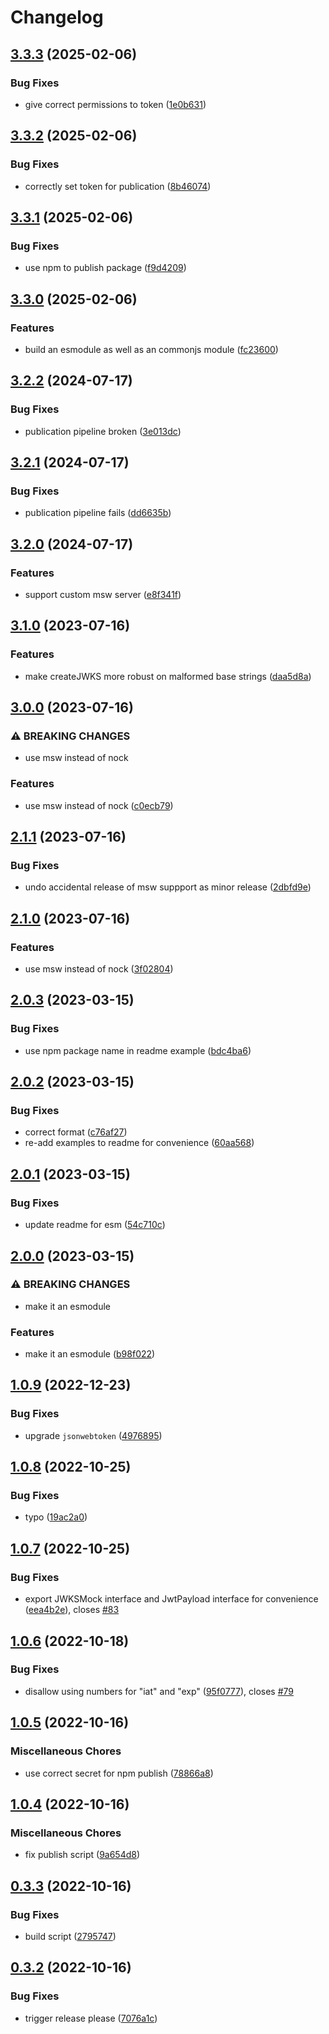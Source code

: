 # Changelog

## [3.3.3](https://github.com/levino/mock-jwks/compare/v3.3.2...v3.3.3) (2025-02-06)


### Bug Fixes

* give correct permissions to token ([1e0b631](https://github.com/levino/mock-jwks/commit/1e0b631c255a9c5a4b3bb9a722c3bed08bda9e81))

## [3.3.2](https://github.com/levino/mock-jwks/compare/v3.3.1...v3.3.2) (2025-02-06)


### Bug Fixes

* correctly set token for publication ([8b46074](https://github.com/levino/mock-jwks/commit/8b460745af73f0ab01d2e7d9c68f7e4d91c5bc6f))

## [3.3.1](https://github.com/levino/mock-jwks/compare/v3.3.0...v3.3.1) (2025-02-06)


### Bug Fixes

* use npm to publish package ([f9d4209](https://github.com/levino/mock-jwks/commit/f9d42090ade701d03adffd3895954892f475541e))

## [3.3.0](https://github.com/levino/mock-jwks/compare/v3.2.2...v3.3.0) (2025-02-06)


### Features

* build an esmodule as well as an commonjs module ([fc23600](https://github.com/levino/mock-jwks/commit/fc236004942f73635816db5cdb550497bccb6bb1))

## [3.2.2](https://github.com/levino/mock-jwks/compare/v3.2.1...v3.2.2) (2024-07-17)


### Bug Fixes

* publication pipeline broken ([3e013dc](https://github.com/levino/mock-jwks/commit/3e013dcac62bf209c07202681f6a76a32c9a3bcc))

## [3.2.1](https://github.com/levino/mock-jwks/compare/v3.2.0...v3.2.1) (2024-07-17)


### Bug Fixes

* publication pipeline fails ([dd6635b](https://github.com/levino/mock-jwks/commit/dd6635b0debebdeea10eea9ecbaf58dafbe4f729))

## [3.2.0](https://github.com/levino/mock-jwks/compare/v3.1.0...v3.2.0) (2024-07-17)


### Features

* support custom msw server ([e8f341f](https://github.com/levino/mock-jwks/commit/e8f341fe100d6fadf3b74a0145f3c090a7510476))

## [3.1.0](https://github.com/levino/mock-jwks/compare/v3.0.0...v3.1.0) (2023-07-16)


### Features

* make createJWKS more robust on malformed base strings ([daa5d8a](https://github.com/levino/mock-jwks/commit/daa5d8a0c295fae62253da64803a298bf2c62b3d))

## [3.0.0](https://github.com/levino/mock-jwks/compare/v2.1.1...v3.0.0) (2023-07-16)


### ⚠ BREAKING CHANGES

* use msw instead of nock

### Features

* use msw instead of nock ([c0ecb79](https://github.com/levino/mock-jwks/commit/c0ecb799e3c477675541a5aaff7cd59be041bb92))

## [2.1.1](https://github.com/levino/mock-jwks/compare/v2.1.0...v2.1.1) (2023-07-16)


### Bug Fixes

* undo accidental release of msw suppport as minor release ([2dbfd9e](https://github.com/levino/mock-jwks/commit/2dbfd9e61bda4a77affbfadfa85edf31152da653))

## [2.1.0](https://github.com/levino/mock-jwks/compare/v2.0.3...v2.1.0) (2023-07-16)


### Features

* use msw instead of nock ([3f02804](https://github.com/levino/mock-jwks/commit/3f0280449b3d3630fe885a406ecc494c2adc8f02))

## [2.0.3](https://github.com/levino/mock-jwks/compare/v2.0.2...v2.0.3) (2023-03-15)


### Bug Fixes

* use npm package name in readme example ([bdc4ba6](https://github.com/levino/mock-jwks/commit/bdc4ba68ede8071d9a3cc8f6cff9a158ec247077))

## [2.0.2](https://github.com/levino/mock-jwks/compare/v2.0.1...v2.0.2) (2023-03-15)


### Bug Fixes

* correct format ([c76af27](https://github.com/levino/mock-jwks/commit/c76af274151f0bd3c305e96229f4deca50267e1b))
* re-add examples to readme for convenience ([60aa568](https://github.com/levino/mock-jwks/commit/60aa568ee40525ccf7ad79301b0b32067e25b131))

## [2.0.1](https://github.com/levino/mock-jwks/compare/v2.0.0...v2.0.1) (2023-03-15)


### Bug Fixes

* update readme for esm ([54c710c](https://github.com/levino/mock-jwks/commit/54c710c28e491ffae2a35cc74d9371273529d9b0))

## [2.0.0](https://github.com/levino/mock-jwks/compare/v1.0.9...v2.0.0) (2023-03-15)


### ⚠ BREAKING CHANGES

* make it an esmodule

### Features

* make it an esmodule ([b98f022](https://github.com/levino/mock-jwks/commit/b98f0227bb3e781171bd05d79044a9472df81499))

## [1.0.9](https://github.com/levino/mock-jwks/compare/v1.0.8...v1.0.9) (2022-12-23)


### Bug Fixes

* upgrade `jsonwebtoken` ([4976895](https://github.com/levino/mock-jwks/commit/4976895a17407a4418854e08d67f060eea2d6696))

## [1.0.8](https://github.com/levino/mock-jwks/compare/v1.0.7...v1.0.8) (2022-10-25)


### Bug Fixes

* typo ([19ac2a0](https://github.com/levino/mock-jwks/commit/19ac2a0360666163254789416c38ed71964813b9))

## [1.0.7](https://github.com/levino/mock-jwks/compare/v1.0.6...v1.0.7) (2022-10-25)


### Bug Fixes

* export JWKSMock interface and JwtPayload interface for convenience ([eea4b2e](https://github.com/levino/mock-jwks/commit/eea4b2e460c8167a35b78dceaed5c68e26fff54c)), closes [#83](https://github.com/levino/mock-jwks/issues/83)

## [1.0.6](https://github.com/levino/mock-jwks/compare/v1.0.5...v1.0.6) (2022-10-18)


### Bug Fixes

* disallow using numbers for "iat" and "exp" ([95f0777](https://github.com/levino/mock-jwks/commit/95f0777d4c06a31b7221c28a91abc65470ac55bf)), closes [#79](https://github.com/levino/mock-jwks/issues/79)

## [1.0.5](https://github.com/levino/mock-jwks/compare/v1.0.4...v1.0.5) (2022-10-16)


### Miscellaneous Chores

* use correct secret for npm publish ([78866a8](https://github.com/levino/mock-jwks/commit/78866a81ce98c986923ef35128f508b924450ebe))

## [1.0.4](https://github.com/levino/mock-jwks/compare/v0.3.3...v1.0.4) (2022-10-16)


### Miscellaneous Chores

* fix publish script ([9a654d8](https://github.com/levino/mock-jwks/commit/9a654d814e012c521912c08b3ac0961a6c979010))

## [0.3.3](https://github.com/levino/mock-jwks/compare/v0.3.2...v0.3.3) (2022-10-16)


### Bug Fixes

* build script ([2795747](https://github.com/levino/mock-jwks/commit/279574719b9e7c9dc04cef22353ffdb45430802e))

## [0.3.2](https://github.com/levino/mock-jwks/compare/v0.3.1...v0.3.2) (2022-10-16)


### Bug Fixes

* trigger release please ([7076a1c](https://github.com/levino/mock-jwks/commit/7076a1c25a98546a345edc573e5b5bea253043cd))
